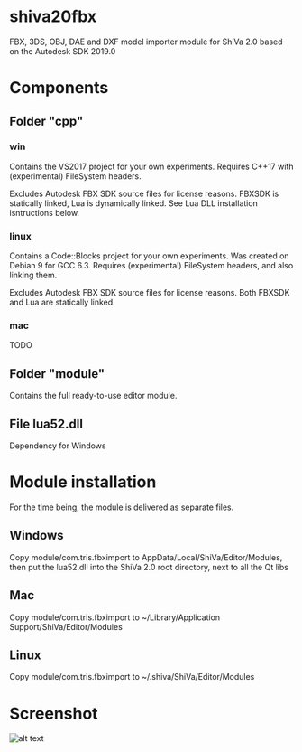 # shiva20fbx
FBX, 3DS, OBJ, DAE and DXF model importer module for ShiVa 2.0 based on the Autodesk SDK 2019.0

# Components

## Folder "cpp"

### win
Contains the VS2017 project for your own experiments. Requires C++17 with (experimental) FileSystem headers. 

Excludes Autodesk FBX SDK source files for license reasons. FBXSDK is statically linked, Lua is dynamically linked. See Lua DLL installation isntructions below.

### linux
Contains a Code::Blocks project for your own experiments. Was created on Debian 9 for GCC 6.3. Requires (experimental) FileSystem headers, and also linking them. 

Excludes Autodesk FBX SDK source files for license reasons. Both FBXSDK and Lua are statically linked.

### mac
TODO

## Folder "module"
Contains the full ready-to-use editor module.

## File lua52.dll
Dependency for Windows

# Module installation
For the time being, the module is delivered as separate files. 

## Windows
Copy module/com.tris.fbximport to AppData/Local/ShiVa/Editor/Modules,  
then put the lua52.dll into the ShiVa 2.0 root directory, next to all the Qt libs

## Mac
Copy module/com.tris.fbximport to ~/Library/Application Support/ShiVa/Editor/Modules

## Linux
Copy module/com.tris.fbximport to ~/.shiva/ShiVa/Editor/Modules

# Screenshot
![alt text](http://somepic.someserver.de/pics/big/328842c53811c77049407d294d99bbd5.png)